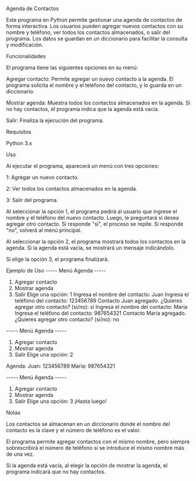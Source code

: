 Agenda de Contactos

Este programa en Python permite gestionar una agenda de contactos de forma interactiva. Los usuarios pueden agregar nuevos contactos con su nombre y teléfono, ver todos los contactos almacenados, o salir del programa. Los datos se guardan en un diccionario para facilitar la consulta y modificación.

Funcionalidades

El programa tiene las siguientes opciones en su menú:

Agregar contacto: Permite agregar un nuevo contacto a la agenda. El programa solicita el nombre y el teléfono del contacto, y lo guarda en un diccionario.

Mostrar agenda: Muestra todos los contactos almacenados en la agenda. Si no hay contactos, el programa indica que la agenda está vacía.

Salir: Finaliza la ejecución del programa.

Requisitos

Python 3.x

Uso

Al ejecutar el programa, aparecerá un menú con tres opciones:

1: Agregar un nuevo contacto.

2: Ver todos los contactos almacenados en la agenda.

3: Salir del programa.

Al seleccionar la opción 1, el programa pedirá al usuario que ingrese el nombre y el teléfono del nuevo contacto. Luego, le preguntará si desea agregar otro contacto. Si responde "sí", el proceso se repite. Si responde "no", volverá al menú principal.

Al seleccionar la opción 2, el programa mostrará todos los contactos en la agenda. Si la agenda está vacía, se mostrará un mensaje indicándolo.

Si elige la opción 3, el programa finalizará.

Ejemplo de Uso
----- Menú Agenda -----
1. Agregar contacto
2. Mostrar agenda
3. Salir
Elige una opción: 1
Ingresa el nombre del contacto: Juan
Ingresa el teléfono del contacto: 123456789
Contacto Juan agregado.
¿Quieres agregar otro contacto? (si/no): si
Ingresa el nombre del contacto: Maria
Ingresa el teléfono del contacto: 987654321
Contacto Maria agregado.
¿Quieres agregar otro contacto? (si/no): no

----- Menú Agenda -----
1. Agregar contacto
2. Mostrar agenda
3. Salir
Elige una opción: 2

Agenda:
Juan: 123456789
Maria: 987654321

----- Menú Agenda -----
1. Agregar contacto
2. Mostrar agenda
3. Salir
Elige una opción: 3
¡Hasta luego!

Notas

Los contactos se almacenan en un diccionario donde el nombre del contacto es la clave y el número de teléfono es el valor.

El programa permite agregar contactos con el mismo nombre, pero siempre sobrescribirá el número de teléfono si se introduce el mismo nombre más de una vez.

Si la agenda está vacía, al elegir la opción de mostrar la agenda, el programa indicará que no hay contactos.